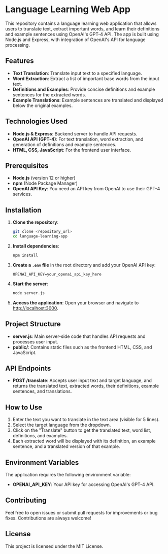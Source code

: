 # Language Learning Web App

This repository contains a language learning web application that allows users to translate text, extract important words, and learn their definitions and example sentences using OpenAI's GPT-4 API. The app is built using Node.js and Express, with integration of OpenAI's API for language processing.

## Features

- **Text Translation**: Translate input text to a specified language.
- **Word Extraction**: Extract a list of important base words from the input text.
- **Definitions and Examples**: Provide concise definitions and example sentences for the extracted words.
- **Example Translations**: Example sentences are translated and displayed below the original examples.

## Technologies Used

- **Node.js & Express**: Backend server to handle API requests.
- **OpenAI API (GPT-4)**: For text translation, word extraction, and generation of definitions and example sentences.
- **HTML, CSS, JavaScript**: For the frontend user interface.

## Prerequisites

- **Node.js** (version 12 or higher)
- **npm** (Node Package Manager)
- **OpenAI API Key**: You need an API key from OpenAI to use their GPT-4 services.

## Installation

1. **Clone the repository**:
   ```bash
   git clone <repository_url>
   cd language-learning-app
   ```

2. **Install dependencies**:
   ```bash
   npm install
   ```

3. **Create a `.env` file** in the root directory and add your OpenAI API key:
   ```
   OPENAI_API_KEY=your_openai_api_key_here
   ```

4. **Start the server**:
   ```bash
   node server.js
   ```

5. **Access the application**:
   Open your browser and navigate to [http://localhost:3000](http://localhost:3000).

## Project Structure

- **server.js**: Main server-side code that handles API requests and processes user input.
- **public/**: Contains static files such as the frontend HTML, CSS, and JavaScript.

## API Endpoints

- **POST /translate**: Accepts user input text and target language, and returns the translated text, extracted words, their definitions, example sentences, and translations.

## How to Use

1. Enter the text you want to translate in the text area (visible for 5 lines).
2. Select the target language from the dropdown.
3. Click on the "Translate" button to get the translated text, word list, definitions, and examples.
4. Each extracted word will be displayed with its definition, an example sentence, and a translated version of that example.

## Environment Variables

The application requires the following environment variable:
- **OPENAI_API_KEY**: Your API key for accessing OpenAI's GPT-4 API.

## Contributing

Feel free to open issues or submit pull requests for improvements or bug fixes. Contributions are always welcome!

## License

This project is licensed under the MIT License.

